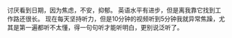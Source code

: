 讨厌看到日期，因为焦虑，不安，抑郁。
英语水平有进步，但是离我靠它找到工作路还很长。
现在每天坚持听力，但是10分钟的视频听到5分钟我就异常焦躁，尤其是第一遍都听不太懂，得一句句听才能听明白，更别说泛听了。
